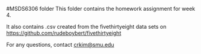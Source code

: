#MSDS6306 folder
This folder contains the homework assignment for week 4. 

It also contains .csv created from the fivethirtyeight data sets on https://github.com/rudeboybert/fivethirtyeight 

For any questions, contact crkim@smu.edu
